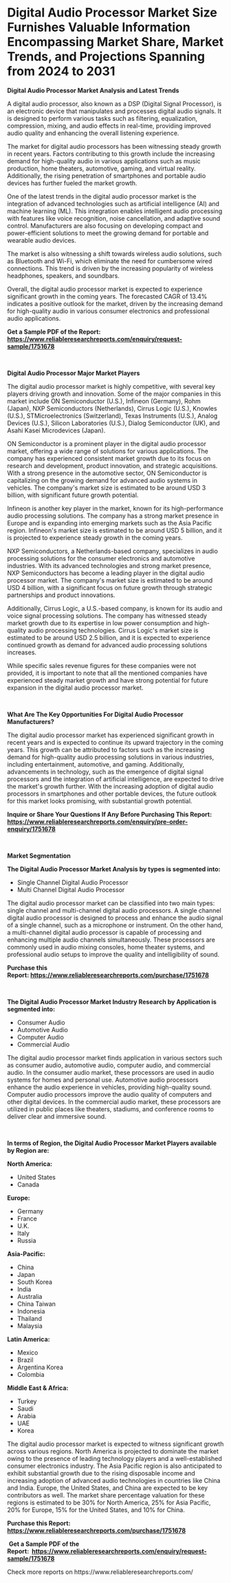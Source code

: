 <p><h1>Digital Audio Processor Market Size Furnishes Valuable Information Encompassing Market Share, Market Trends, and Projections Spanning from 2024 to 2031</h1></p><p><strong>Digital Audio Processor Market Analysis and Latest Trends</strong></p>
<p><p>A digital audio processor, also known as a DSP (Digital Signal Processor), is an electronic device that manipulates and processes digital audio signals. It is designed to perform various tasks such as filtering, equalization, compression, mixing, and audio effects in real-time, providing improved audio quality and enhancing the overall listening experience.</p><p>The market for digital audio processors has been witnessing steady growth in recent years. Factors contributing to this growth include the increasing demand for high-quality audio in various applications such as music production, home theaters, automotive, gaming, and virtual reality. Additionally, the rising penetration of smartphones and portable audio devices has further fueled the market growth.</p><p>One of the latest trends in the digital audio processor market is the integration of advanced technologies such as artificial intelligence (AI) and machine learning (ML). This integration enables intelligent audio processing with features like voice recognition, noise cancellation, and adaptive sound control. Manufacturers are also focusing on developing compact and power-efficient solutions to meet the growing demand for portable and wearable audio devices.</p><p>The market is also witnessing a shift towards wireless audio solutions, such as Bluetooth and Wi-Fi, which eliminate the need for cumbersome wired connections. This trend is driven by the increasing popularity of wireless headphones, speakers, and soundbars.</p><p>Overall, the digital audio processor market is expected to experience significant growth in the coming years. The forecasted CAGR of 13.4% indicates a positive outlook for the market, driven by the increasing demand for high-quality audio in various consumer electronics and professional audio applications.</p></p>
<p><strong>Get a Sample PDF of the Report:&nbsp; <a href="https://www.reliableresearchreports.com/enquiry/request-sample/1751678">https://www.reliableresearchreports.com/enquiry/request-sample/1751678</a></strong></p>
<p>&nbsp;</p>
<p><strong>Digital Audio Processor Major Market Players</strong></p>
<p><p>The digital audio processor market is highly competitive, with several key players driving growth and innovation. Some of the major companies in this market include ON Semiconductor (U.S.), Infineon (Germany), Rohm (Japan), NXP Semiconductors (Netherlands), Cirrus Logic (U.S.), Knowles (U.S.), STMicroelectronics (Switzerland), Texas Instruments (U.S.), Analog Devices (U.S.), Silicon Laboratories (U.S.), Dialog Semiconductor (UK), and Asahi Kasei Microdevices (Japan).</p><p>ON Semiconductor is a prominent player in the digital audio processor market, offering a wide range of solutions for various applications. The company has experienced consistent market growth due to its focus on research and development, product innovation, and strategic acquisitions. With a strong presence in the automotive sector, ON Semiconductor is capitalizing on the growing demand for advanced audio systems in vehicles. The company's market size is estimated to be around USD 3 billion, with significant future growth potential.</p><p>Infineon is another key player in the market, known for its high-performance audio processing solutions. The company has a strong market presence in Europe and is expanding into emerging markets such as the Asia Pacific region. Infineon's market size is estimated to be around USD 5 billion, and it is projected to experience steady growth in the coming years.</p><p>NXP Semiconductors, a Netherlands-based company, specializes in audio processing solutions for the consumer electronics and automotive industries. With its advanced technologies and strong market presence, NXP Semiconductors has become a leading player in the digital audio processor market. The company's market size is estimated to be around USD 4 billion, with a significant focus on future growth through strategic partnerships and product innovations.</p><p>Additionally, Cirrus Logic, a U.S.-based company, is known for its audio and voice signal processing solutions. The company has witnessed steady market growth due to its expertise in low power consumption and high-quality audio processing technologies. Cirrus Logic's market size is estimated to be around USD 2.5 billion, and it is expected to experience continued growth as demand for advanced audio processing solutions increases.</p><p>While specific sales revenue figures for these companies were not provided, it is important to note that all the mentioned companies have experienced steady market growth and have strong potential for future expansion in the digital audio processor market.</p></p>
<p>&nbsp;</p>
<p><strong>What Are The Key Opportunities For Digital Audio Processor Manufacturers?</strong></p>
<p><p>The digital audio processor market has experienced significant growth in recent years and is expected to continue its upward trajectory in the coming years. This growth can be attributed to factors such as the increasing demand for high-quality audio processing solutions in various industries, including entertainment, automotive, and gaming. Additionally, advancements in technology, such as the emergence of digital signal processors and the integration of artificial intelligence, are expected to drive the market's growth further. With the increasing adoption of digital audio processors in smartphones and other portable devices, the future outlook for this market looks promising, with substantial growth potential.</p></p>
<p><strong>Inquire or Share Your Questions If Any Before Purchasing This Report: <a href="https://www.reliableresearchreports.com/enquiry/pre-order-enquiry/1751678">https://www.reliableresearchreports.com/enquiry/pre-order-enquiry/1751678</a></strong></p>
<p>&nbsp;</p>
<p><strong>Market Segmentation</strong></p>
<p><strong>The Digital Audio Processor Market Analysis by types is segmented into:</strong></p>
<p><ul><li>Single Channel Digital Audio Processor</li><li>Multi Channel Digital Audio Processor</li></ul></p>
<p><p>The digital audio processor market can be classified into two main types: single channel and multi-channel digital audio processors. A single channel digital audio processor is designed to process and enhance the audio signal of a single channel, such as a microphone or instrument. On the other hand, a multi-channel digital audio processor is capable of processing and enhancing multiple audio channels simultaneously. These processors are commonly used in audio mixing consoles, home theater systems, and professional audio setups to improve the quality and intelligibility of sound.</p></p>
<p><strong>Purchase this Report:&nbsp;<a href="https://www.reliableresearchreports.com/purchase/1751678">https://www.reliableresearchreports.com/purchase/1751678</a></strong></p>
<p>&nbsp;</p>
<p><strong>The Digital Audio Processor Market Industry Research by Application is segmented into:</strong></p>
<p><ul><li>Consumer Audio</li><li>Automotive Audio</li><li>Computer Audio</li><li>Commercial Audio</li></ul></p>
<p><p>The digital audio processor market finds application in various sectors such as consumer audio, automotive audio, computer audio, and commercial audio. In the consumer audio market, these processors are used in audio systems for homes and personal use. Automotive audio processors enhance the audio experience in vehicles, providing high-quality sound. Computer audio processors improve the audio quality of computers and other digital devices. In the commercial audio market, these processors are utilized in public places like theaters, stadiums, and conference rooms to deliver clear and immersive sound.</p></p>
<p>&nbsp;</p>
<p><strong>In terms of Region, the Digital Audio Processor Market Players available by Region are:</strong></p>
<p>
    <p> <strong> North America: </strong>
        <ul>
            <li>United States</li>
            <li>Canada</li>
        </ul>
        </p> 
    <p> <strong> Europe: </strong>
        <ul>
            <li>Germany</li>
            <li>France</li>
            <li>U.K.</li>
            <li>Italy</li>
            <li>Russia</li>
        </ul>
        </p> 
    <p> <strong> Asia-Pacific: </strong>
        <ul>
            <li>China</li>
            <li>Japan</li>
            <li>South Korea</li>
            <li>India</li>
            <li>Australia</li>
            <li>China Taiwan</li>
            <li>Indonesia</li>
            <li>Thailand</li>
            <li>Malaysia</li>
        </ul>
        </p> 
    <p> <strong> Latin America: </strong>
        <ul>
            <li>Mexico</li>
            <li>Brazil</li>
            <li>Argentina Korea</li>
            <li>Colombia</li>
        </ul>
        </p> 
    <p> <strong> Middle East & Africa: </strong>
        <ul>
            <li>Turkey</li>
            <li>Saudi</li>
            <li>Arabia</li>
            <li>UAE</li>
            <li>Korea</li>
        </ul>
    </p>
    </p>
<p><p>The digital audio processor market is expected to witness significant growth across various regions. North America is projected to dominate the market owing to the presence of leading technology players and a well-established consumer electronics industry. The Asia Pacific region is also anticipated to exhibit substantial growth due to the rising disposable income and increasing adoption of advanced audio technologies in countries like China and India. Europe, the United States, and China are expected to be key contributors as well. The market share percentage valuation for these regions is estimated to be 30% for North America, 25% for Asia Pacific, 20% for Europe, 15% for the United States, and 10% for China.</p></p>
<p><strong>Purchase this Report: <a href="https://www.reliableresearchreports.com/purchase/1751678">https://www.reliableresearchreports.com/purchase/1751678</a></strong></p>
<p>&nbsp;<strong>Get a Sample PDF of the Report:&nbsp;&nbsp;<a href="https://www.reliableresearchreports.com/enquiry/request-sample/1751678">https://www.reliableresearchreports.com/enquiry/request-sample/1751678</a></strong></p>
<p><strong></strong></p>
<p>Check more reports on https://www.reliableresearchreports.com/</p>